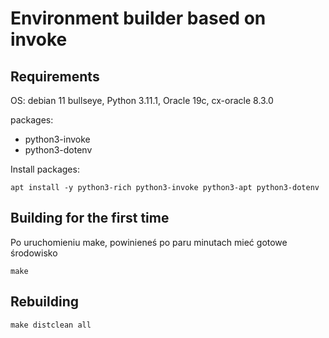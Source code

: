 # Environment builder based on invoke

## Requirements

OS: debian 11 bullseye, Python 3.11.1, Oracle 19c, cx-oracle 8.3.0

packages:

* python3-invoke
* python3-dotenv

Install packages:
```
apt install -y python3-rich python3-invoke python3-apt python3-dotenv
```

## Building for the first time

Po uruchomieniu make, powinieneś po paru minutach mieć gotowe środowisko

```
make
```


## Rebuilding


```
make distclean all
```
